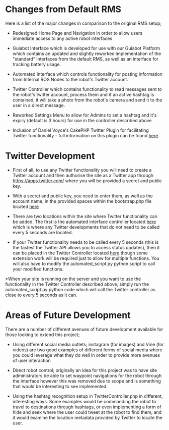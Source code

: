 Changes from Default RMS
===============

Here is a list of the major changes in comparison to the original RMS setup;

* Redesigned Home Page and Navigation in order to allow users immediate access to any active robot interfaces

* Guiabot Interface which is developed for use with our Guiabot Platform which contains an updated and slightly reworked
implementation of the "standard" interfaces from the default RMS, as well as an interface for tracking battery usage.

* Automated Interface which controls functionality for posting information from Internal ROS Nodes to the robot's Twitter 
account.

* Twitter Controller which contains functionality to read messages sent to the robot's twitter account, process them and
if an active hashtag is contained, it will take a photo from the robot's camera and send it to the user in a direct message.

* Reworked Settings Menu to allow for Admins to set a hashtag and it's expiry (default is 3 hours) for use in the controller described above

* Inclusion of Daniel Voyce's CakePHP Twitter Plugin for facilitating Twitter functionality - full information on this plugin can be found [here](https://github.com/voycey/CakePHP-Twitter-API-v1.1-Full).


Twitter Development
===============

* First of all, to use any Twitter functionality you will need to create a Twitter account and then authorise the site as a Twitter app through https://apps.twitter.com/ where you will be provided a secret and public key.

* With a secret and public key, you need to enter them, as well as the account name, in the provided spaces within the bootstrap.php file located [here](/Plugin/Twitter/Config/bootstrap.php)

* There are two locations within the site where Twitter functionality can be added. The first is the automated interface controller located [here](/Controller/AutomatedInterfaceController.php) which is where any Twitter developments that do not need to be called every 5 seconds are located.

* If your Twitter functionality needs to be called every 5 seconds (this is the fastest the Twitter API allows you to access status updates), then it can be placed in the Twitter Controller located [here](/Controller/TwitterController.php) though some extension work will be required just to allow for multiple functions. You will also have to modify the automated_script.py python script to call your modified functions.

*When your site is running on the server and you want to use the functionality in the Twitter Controller described above, simply run the automated_script.py python code which will call the Twitter controller as close to every 5 seconds as it can.



Areas of Future Development
===============

There are a number of different avenues of future development available for those looking to extend this project;

* Using different social media outlets; instagram (for images) and Vine (for videos) are two good examples of different forms of social media where you could leverage what they do well in order to provide more avenues of user interaction

* Direct robot control; originally an idea for this project was to have site administrators be able to set waypoint navigations for the robot through the interface however this was removed due to scope and is something that would be interesting to see implemented.

* Using the hashtag recognition setup in TwitterController.php in different, interesting ways. Some examples would be commanding the robot to travel to destinations through hashtags, or even implementing a form of hide and seek where the user could tweet at the robot to find them, and it would examine the location metadata provided by Twitter to locate the user.